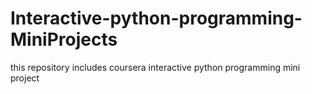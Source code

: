 Interactive-python-programming-MiniProjects
===========================================

this repository includes coursera interactive python programming mini project

